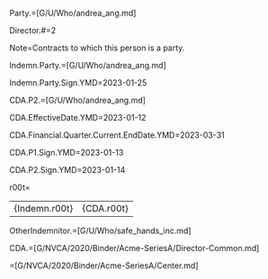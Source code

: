 Party.=[G/U/Who/andrea_ang.md]

Director.#=2

Note=Contracts to which this person is a party.

Indemn.Party.=[G/U/Who/andrea_ang.md]

Indemn.Party.Sign.YMD=2023-01-25

CDA.P2.=[G/U/Who/andrea_ang.md]

CDA.EffectiveDate.YMD=2023-01-12

CDA.Financial.Quarter.Current.EndDate.YMD=2023-03-31

CDA.P1.Sign.YMD=2023-01-13

CDA.P2.Sign.YMD=2023-01-14

r00t=<table><tr><td valign='top'>{Indemn.r00t}</td><td valign='top'>{CDA.r00t}</td></tr></table>

OtherIndemnitor.=[G/U/Who/safe_hands_inc.md]

CDA.=[G/NVCA/2020/Binder/Acme-SeriesA/Director-Common.md]

=[G/NVCA/2020/Binder/Acme-SeriesA/Center.md]
